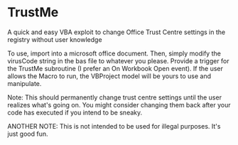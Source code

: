 # TrustMe
A quick and easy VBA exploit to change Office Trust Centre settings in the registry without user knowledge

To use, import into a microsoft office document. Then, simply modify the virusCode string in the bas file to whatever you please. Provide a trigger for the TrustMe subroutine (I prefer an On Workbook Open event). If the user allows the Macro to run, the VBProject model will be yours to use and manipulate.

Note: This should permanently change trust centre settings until the user realizes what's going on. You might consider changing them back after your code has executed if you intend to be sneaky.

ANOTHER NOTE: This is not intended to be used for illegal purposes. It's just good fun.
